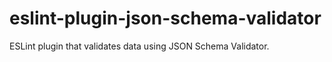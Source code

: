 # eslint-plugin-json-schema-validator
ESLint plugin that validates data using JSON Schema Validator.
